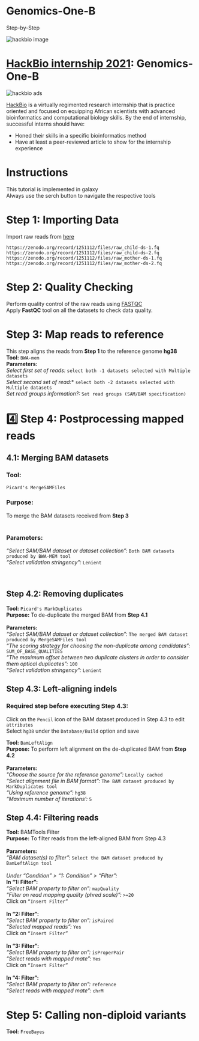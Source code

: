 # Genomics-One-B
Step-by-Step 

![hackbio image](https://media-exp1.licdn.com/dms/image/C561BAQHKcVQGbcedOA/company-background_10000/0/1598491473588?e=2159024400&v=beta&t=rxECjvQ_YSc28Dn0n9YOtDoFFmvXjatRiqc__C2mpU0)

# [HackBio internship 2021](https://thehackbio.com/):  Genomics-One-B
![hackbio ads](https://pbs.twimg.com/media/E5k_rKIWEAcaG_-.jpg)

[HackBio](https://thehackbio.com/) is a virtually regimented research internship that is practice oriented and focused on equipping African scientists with advanced bioinformatics and computational biology skills. By the end of internship, successful interns should have:
- Honed their skills in a specific bioinformatics method
- Have at least a peer-reviewed article to show for the internship experience

# Instructions  
This tutorial is implemented in galaxy  
Always use the serch button to navigate the respective tools  

# Step 1: Importing Data
Import raw reads from [here](https://zenodo.org/record/1251112)

```
https://zenodo.org/record/1251112/files/raw_child-ds-1.fq
https://zenodo.org/record/1251112/files/raw_child-ds-2.fq
https://zenodo.org/record/1251112/files/raw_mother-ds-1.fq
https://zenodo.org/record/1251112/files/raw_mother-ds-2.fq
```

# Step 2: Quality Checking  
Perform quality control of the raw reads using [FASTQC](https://www.bioinformatics.babraham.ac.uk/projects/fastqc/)  
Apply **FastQC** tool on all the datasets to check data quality.  

# Step 3: Map reads to reference  
This step aligns the reads from **Step 1** to the reference genome **hg38**    
**Tool:** ``BWA-mem``
<br/>
**Parameters:**<br/>
*Select first set of reads:* `select both -1 datasets selected with Multiple datasets` <br/>
*Select second set of read:** `select both -2 datasets selected with Multiple datasets`<br/>
*Set read groups information?:* `Set read groups (SAM/BAM specification)`<br/>

# 4️⃣ Step 4: Postprocessing mapped reads

## 4.1: Merging BAM datasets

### Tool:<br/>
``Picard's MergeSAMFiles``<br/>
### Purpose:<br/>
To merge the BAM datasets received from **Step 3**<br/>
<br/>
### Parameters:<br/>
*“Select SAM/BAM dataset or dataset collection”:* `Both BAM datasets produced by BWA-MEM tool`<br/>
*“Select validation stringency”:* `Lenient`<br/>  
<br/>

## Step 4.2: Removing duplicates

**Tool:** ``Picard's MarkDuplicates``<br/>
**Purpose:** To de-duplicate the merged BAM from **Step 4.1**<br/>
<br/>
**Parameters:**<br/>
*“Select SAM/BAM dataset or dataset collection”:* ``The merged BAM dataset produced by MergeSAMFiles tool``<br/>
*“The scoring strategy for choosing the non-duplicate among candidates”:* ``SUM_OF_BASE_QUALITIES``<br/>
*“The maximum offset between two duplicate clusters in order to consider them optical duplicates”:* ``100``<br/>
*“Select validation stringency”:* ``Lenient``<br/>

## Step 4.3: Left-aligning indels

### Required step before executing Step 4.3:<br/>
Click on the ``Pencil`` icon of the BAM dataset produced in Step 4.3 to edit ``attributes`` <br/>
Select `hg38` under the `Database/Build` option and save

**Tool:** ``BamLeftAlign``<br/>
**Purpose:** To perform left alignment on the de-duplicated BAM from **Step 4.2**<br/>
<br/>
**Parameters:**<br/>
*"Choose the source for the reference genome”:* ``Locally cached``<br/>
*“Select alignment file in BAM format”:* ``The BAM dataset produced by MarkDuplicates tool``<br/>
*“Using reference genome”:* ``hg38``<br/>
*“Maximum number of iterations’:* ``5``<br/>


## Step 4.4: Filtering reads

**Tool:** BAMTools Filter<br/>
**Purpose:** To filter reads from the left-aligned BAM from Step 4.3<br/>
<br/>
**Parameters:**<br/>
*“BAM dataset(s) to filter”:* ``Select the BAM dataset produced by BamLeftAlign tool``<br/>
<br/>
*Under “Condition” > “1: Condition” > “Filter”:*<br/>
**In “1: Filter”:**<br/>
*“Select BAM property to filter on”:* ``mapQuality``<br/>
*“Filter on read mapping quality (phred scale)”:* ``>=20``<br/>
Click on ``“Insert Filter”``<br/>
<br/>
**In “2: Filter”:**<br/>
*“Select BAM property to filter on”:* ``isPaired``<br/>
*“Selected mapped reads”:* ``Yes``<br/>
Click on ``“Insert Filter”``<br/>
<br/>
**In “3: Filter”:**<br/>
*“Select BAM property to filter on”:* ``isProperPair``<br/>
*“Select reads with mapped mate”:* ``Yes``<br/>
Click on ``“Insert Filter”``<br/>
<br/>
**In “4: Filter”:**<br/>
*“Select BAM property to filter on”:* ``reference``<br/>
*“Select reads with mapped mate”:* ``chrM``<br/>


# Step 5: Calling non-diploid variants  
**Tool:** ``FreeBayes``  




